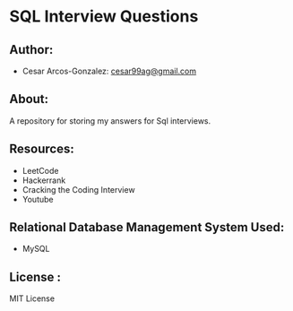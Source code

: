 # SQL Interview Questions
## Author: 
- Cesar Arcos-Gonzalez: cesar99ag@gmail.com
## About: 
A repository for storing my answers for Sql interviews.

## Resources:
- LeetCode
- Hackerrank
- Cracking the Coding Interview
- Youtube

## Relational Database Management System Used:
- MySQL

## License : 
MIT License
